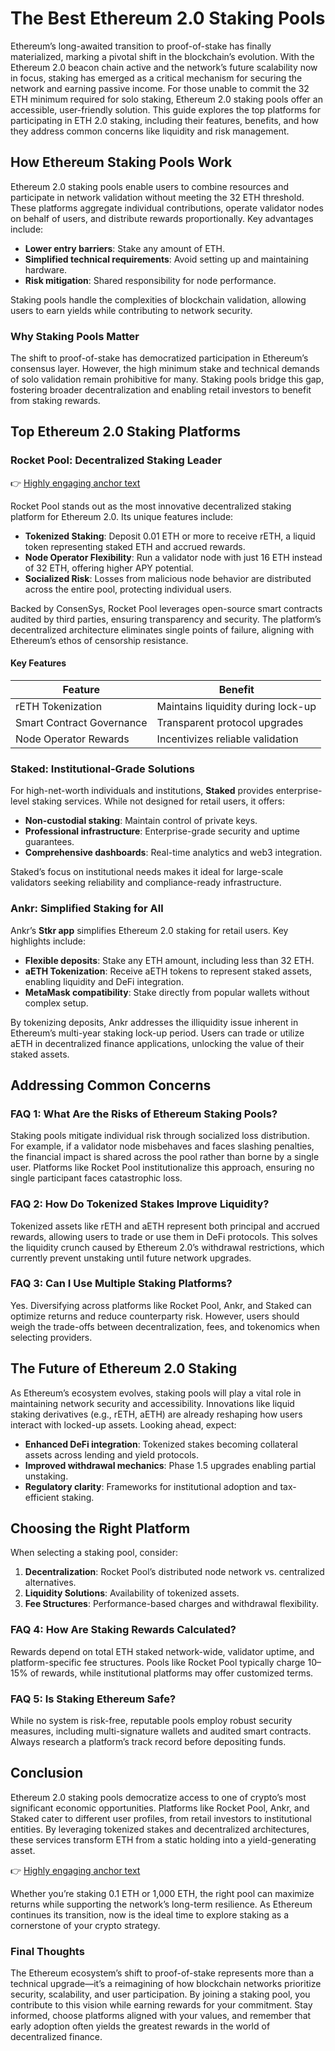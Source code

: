 # The Best Ethereum 2.0 Staking Pools  

Ethereum’s long-awaited transition to proof-of-stake has finally materialized, marking a pivotal shift in the blockchain’s evolution. With the Ethereum 2.0 beacon chain active and the network’s future scalability now in focus, staking has emerged as a critical mechanism for securing the network and earning passive income. For those unable to commit the 32 ETH minimum required for solo staking, Ethereum 2.0 staking pools offer an accessible, user-friendly solution. This guide explores the top platforms for participating in ETH 2.0 staking, including their features, benefits, and how they address common concerns like liquidity and risk management.  

## How Ethereum Staking Pools Work  

Ethereum 2.0 staking pools enable users to combine resources and participate in network validation without meeting the 32 ETH threshold. These platforms aggregate individual contributions, operate validator nodes on behalf of users, and distribute rewards proportionally. Key advantages include:  

- **Lower entry barriers**: Stake any amount of ETH.  
- **Simplified technical requirements**: Avoid setting up and maintaining hardware.  
- **Risk mitigation**: Shared responsibility for node performance.  

Staking pools handle the complexities of blockchain validation, allowing users to earn yields while contributing to network security.  

### Why Staking Pools Matter  
The shift to proof-of-stake has democratized participation in Ethereum’s consensus layer. However, the high minimum stake and technical demands of solo validation remain prohibitive for many. Staking pools bridge this gap, fostering broader decentralization and enabling retail investors to benefit from staking rewards.  

## Top Ethereum 2.0 Staking Platforms  

### Rocket Pool: Decentralized Staking Leader  

👉 [Highly engaging anchor text](https://bit.ly/okx-bonus)  

Rocket Pool stands out as the most innovative decentralized staking platform for Ethereum 2.0. Its unique features include:  

- **Tokenized Staking**: Deposit 0.01 ETH or more to receive rETH, a liquid token representing staked ETH and accrued rewards.  
- **Node Operator Flexibility**: Run a validator node with just 16 ETH instead of 32 ETH, offering higher APY potential.  
- **Socialized Risk**: Losses from malicious node behavior are distributed across the entire pool, protecting individual users.  

Backed by ConsenSys, Rocket Pool leverages open-source smart contracts audited by third parties, ensuring transparency and security. The platform’s decentralized architecture eliminates single points of failure, aligning with Ethereum’s ethos of censorship resistance.  

#### Key Features  
| Feature              | Benefit                          |  
|-----------------------|----------------------------------|  
| rETH Tokenization     | Maintains liquidity during lock-up|  
| Smart Contract Governance | Transparent protocol upgrades |  
| Node Operator Rewards | Incentivizes reliable validation |  

### Staked: Institutional-Grade Solutions  

For high-net-worth individuals and institutions, **Staked** provides enterprise-level staking services. While not designed for retail users, it offers:  

- **Non-custodial staking**: Maintain control of private keys.  
- **Professional infrastructure**: Enterprise-grade security and uptime guarantees.  
- **Comprehensive dashboards**: Real-time analytics and web3 integration.  

Staked’s focus on institutional needs makes it ideal for large-scale validators seeking reliability and compliance-ready infrastructure.  

### Ankr: Simplified Staking for All  

Ankr’s **Stkr app** simplifies Ethereum 2.0 staking for retail users. Key highlights include:  

- **Flexible deposits**: Stake any ETH amount, including less than 32 ETH.  
- **aETH Tokenization**: Receive aETH tokens to represent staked assets, enabling liquidity and DeFi integration.  
- **MetaMask compatibility**: Stake directly from popular wallets without complex setup.  

By tokenizing deposits, Ankr addresses the illiquidity issue inherent in Ethereum’s multi-year staking lock-up period. Users can trade or utilize aETH in decentralized finance applications, unlocking the value of their staked assets.  

## Addressing Common Concerns  

### FAQ 1: What Are the Risks of Ethereum Staking Pools?  
Staking pools mitigate individual risk through socialized loss distribution. For example, if a validator node misbehaves and faces slashing penalties, the financial impact is shared across the pool rather than borne by a single user. Platforms like Rocket Pool institutionalize this approach, ensuring no single participant faces catastrophic loss.  

### FAQ 2: How Do Tokenized Stakes Improve Liquidity?  
Tokenized assets like rETH and aETH represent both principal and accrued rewards, allowing users to trade or use them in DeFi protocols. This solves the liquidity crunch caused by Ethereum 2.0’s withdrawal restrictions, which currently prevent unstaking until future network upgrades.  

### FAQ 3: Can I Use Multiple Staking Platforms?  
Yes. Diversifying across platforms like Rocket Pool, Ankr, and Staked can optimize returns and reduce counterparty risk. However, users should weigh the trade-offs between decentralization, fees, and tokenomics when selecting providers.  

## The Future of Ethereum 2.0 Staking  

As Ethereum’s ecosystem evolves, staking pools will play a vital role in maintaining network security and accessibility. Innovations like liquid staking derivatives (e.g., rETH, aETH) are already reshaping how users interact with locked-up assets. Looking ahead, expect:  

- **Enhanced DeFi integration**: Tokenized stakes becoming collateral assets across lending and yield protocols.  
- **Improved withdrawal mechanics**: Phase 1.5 upgrades enabling partial unstaking.  
- **Regulatory clarity**: Frameworks for institutional adoption and tax-efficient staking.  

## Choosing the Right Platform  

When selecting a staking pool, consider:  
1. **Decentralization**: Rocket Pool’s distributed node network vs. centralized alternatives.  
2. **Liquidity Solutions**: Availability of tokenized assets.  
3. **Fee Structures**: Performance-based charges and withdrawal flexibility.  

### FAQ 4: How Are Staking Rewards Calculated?  
Rewards depend on total ETH staked network-wide, validator uptime, and platform-specific fee structures. Pools like Rocket Pool typically charge 10–15% of rewards, while institutional platforms may offer customized terms.  

### FAQ 5: Is Staking Ethereum Safe?  
While no system is risk-free, reputable pools employ robust security measures, including multi-signature wallets and audited smart contracts. Always research a platform’s track record before depositing funds.  

## Conclusion  

Ethereum 2.0 staking pools democratize access to one of crypto’s most significant economic opportunities. Platforms like Rocket Pool, Ankr, and Staked cater to different user profiles, from retail investors to institutional entities. By leveraging tokenized stakes and decentralized architectures, these services transform ETH from a static holding into a yield-generating asset.  

👉 [Highly engaging anchor text](https://bit.ly/okx-bonus)  

Whether you’re staking 0.1 ETH or 1,000 ETH, the right pool can maximize returns while supporting the network’s long-term resilience. As Ethereum continues its transition, now is the ideal time to explore staking as a cornerstone of your crypto strategy.  

### Final Thoughts  
The Ethereum ecosystem’s shift to proof-of-stake represents more than a technical upgrade—it’s a reimagining of how blockchain networks prioritize security, scalability, and user participation. By joining a staking pool, you contribute to this vision while earning rewards for your commitment. Stay informed, choose platforms aligned with your values, and remember that early adoption often yields the greatest rewards in the world of decentralized finance.